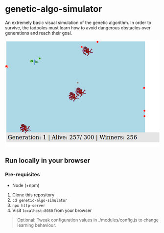 # genetic-algo-simulator
An extremely basic visual simulation of the genetic algorithm.
In order to survive, the tadpoles must learn how to avoid dangerous obstacles over generations and reach their goal.

<img alt="Genetic algorithm simulator" src="https://raw.githubusercontent.com/ananttuli/genetic-algo-simulator/main/images/screenshot.png" width="auto" height="350px">


## Run locally in your browser

### Pre-requisites
* Node (+npm)

1. Clone this repository
2. `cd genetic-algo-simulator`
3. `npx http-server`
4. Visit `localhost:8080` from your browser

> Optional: Tweak configuration values in ./modules/config.js to change learning behaviour.

